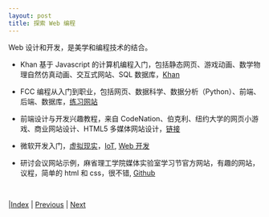 ```yaml
---
layout: post
title: 探索 Web 编程
---
```


Web 设计和开发，是美学和编程技术的结合。

- Khan 基于 Javascript 的计算机编程入门，包括静态网页、游戏动画、数学物理自然仿真动画、交互式网站、SQL 数据库，[Khan](https://www.khanacademy.org/computing/computer-programming)

- FCC 编程从入门到职业，包括网页、数据科学、数据分析（Python）、前端、后端、数据库，[练习网站](https://www.freecodecamp.org/)

- 前端设计与开发兴趣教程，来自 CodeNation、伯克利、纽约大学的网页小游戏、商业网站设计、HTML5 多媒体网站设计，[链接](https://yishuai.github.io/)

- 微软开发入门，[虚拟现实](https://github.com/microsoft/xr-development-for-beginners)，[IoT](https://github.com/microsoft/IoT-For-Beginners), [Web 开发](https://github.com/microsoft/Web-Dev-For-Beginners)

- 研讨会议网站示例，麻省理工学院媒体实验室学习节官方网站，有趣的网站，议程，简单的 html 和 css，很不错, [Github](https://github.com/mitmedialab/thefestival.media.mit.edu)

<br/>

|[Index](./) | [Previous](25-dl) | [Next](31-tools)
